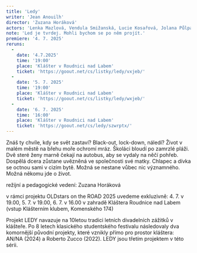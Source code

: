 ```yaml
---
title: 'Ledy'
writer: 'Jean Anouilh'
director: 'Zuzana Horáková'
actors: 'Lenka Mazlová, Vendula Smižanská, Lucie Kosařová, Jolana Půlpánová, Natálie Vávrová, Jan Šípal, Jan Hausenblas, Mojmír Pěnička'
note: 'Led je tvrdej. Mohli bychom se po něm projít.'
premiere: '4. 7. 2025'
reruns:
  - 
    date: '4.7.2025'
    time: '19:00'
    place: 'Klášter v Roudnici nad Labem'
    ticket: 'https://goout.net/cs/listky/ledy/vxjeb/'
  -
    date: '5. 7. 2025'
    time: '19:00'
    place: 'Klášter v Roudnici nad Labem'
    ticket: 'https://goout.net/cs/listky/ledy/wxjeb/'
  -
    date: '6. 7. 2025'
    time: '16:00'
    place: 'Klášter v Roudnici nad Labem'
    ticket: 'https://goout.net/cs/ledy/szwrptx/'
---
```

Znáš ty chvíle, kdy se svět zastaví? Black-out, lock-down, náledí? Život v malém městě na břehu moře ochromí mráz. Školáci bloudí po zamrzlé pláži. 
Dvě steré ženy marně čekají na autobus, aby se vydaly na něčí pohřeb. Dospělá dcera zůstane uvězněná ve společnosti své matky. Chlapec a dívka se octnou sami v cizím bytě. Možná se nestane vůbec nic významného. Možná někomu jde o život.

režijní a pedagogické vedení: Zuzana Horáková

v rámci projektu OLDstars on the ROAD 2025 uvedeme exkluzivně:
4. 7. v 19.00, 5. 7. v 19.00, 6. 7. v 16.00
v zahradě Kláštera Roudnice nad Labem (vstup Klášterním klubem, Komenského 174)

Projekt LEDY navazuje na 10letou tradici letních divadelních zážitků v klášteře. Po 8 letech klasického studentského festivalu následovaly dva komornější původní projekty, které vznikly přímo pro prostor kláštera: AN/NA (2024) a Roberto Zucco (2022). LEDY jsou třetím projektem v této sérii.
